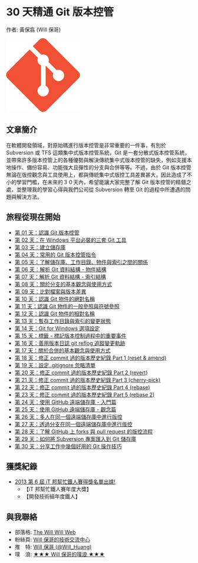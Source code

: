 # 30 天精通 Git 版本控管

作者: 黃保翕 (Will 保哥)

![Git](figures/README/01.png)

## 文章簡介

在軟體開發領域，對原始碼進行版本控管是非常重要的一件事，有別於 Subversion 或 TFS 這類集中式版本控管系統，Git 是一套分散式版本控管系統，並帶來許多版本控管上的各種優勢與解決傳統集中式版本控管的缺失，例如支援本地操作、備份容易、功能強大且彈性的分支與合併等等。不過，由於 Git 版本控管無論在版控觀念與工具使用上，都與傳統集中式版控工具差異甚大，因此造成了不小的學習門檻，在未來的３０天內，希望能讓大家完整了解 Git 版本控管的精髓之處，並整理我的學習心得與我們公司從 Subversion 轉至 Git 的過程中所遭遇的問題與解決方法。

## 旅程從現在開始

* [第 01 天：認識 Git 版本控管](01.md)
* [第 02 天：在 Windows 平台必裝的三套 Git 工具](02.md)
* [第 03 天：建立儲存庫](03.md)
* [第 04 天：常用的 Git 版本控管指令](04.md)
* [第 05 天：了解儲存庫、工作目錄、物件與索引之間的關係](05.md)
* [第 06 天：解析 Git 資料結構 - 物件結構](06.md)
* [第 07 天：解析 Git 資料結構 - 索引結構](07.md)
* [第 08 天：關於分支的基本觀念與使用方式](08.md)
* [第 09 天：比對檔案與版本差異](09.md)
* [第 10 天：認識 Git 物件的絕對名稱](10.md)
* [第 11 天：認識 Git 物件的一般參照與符號參照](11.md)
* [第 12 天：認識 Git 物件的相對名稱](12.md)
* [第 13 天：暫存工作目錄與索引的變更狀態](13.md)
* [第 14 天：Git for Windows 選項設定](14.md)
* [第 15 天：標籤 - 標記版本控制過程中的重要事件](15.md)
* [第 16 天：善用版本日誌 git reflog 追蹤變更軌跡](16.md)
* [第 17 天：關於合併的基本觀念與使用方式](17.md)
* [第 18 天：修正 commit 過的版本歷史紀錄 Part 1 (reset & amend)](18.md)
* [第 19 天：設定 .gitignore 忽略清單](19.md)
* [第 20 天：修正 commit 過的版本歷史紀錄 Part 2 (revert)](20.md)
* [第 21 天：修正 commit 過的版本歷史紀錄 Part 3 (cherry-pick)](21.md)
* [第 22 天：修正 commit 過的版本歷史紀錄 Part 4 (rebase)](22.md)
* [第 23 天：修正 commit 過的版本歷史紀錄 Part 5 (rebase 2)](23.md)
* [第 24 天：使用 GitHub 遠端儲存庫 - 入門篇](24.md)
* [第 25 天：使用 GitHub 遠端儲存庫 - 觀念篇](25.md)
* [第 26 天：多人在同一個遠端儲存庫中進行版控](26.md)
* [第 27 天：透過分支在同一個遠端儲存庫中進行版控](27.md)
* [第 28 天：了解 GitHub 上 forks 與 pull request 的版控流程](28.md)
* [第 29 天：如何將 Subversion 專案匯入到 Git 儲存庫](29.md)
* [第 30 天：分享工作中幾個好用的 Git 操作技巧](30.md)

## 獲獎紀錄

* [2013 第 6 屆 iT 邦幫忙鐵人賽得獎名單出爐!](http://ithelp.ithome.com.tw/articles/10142953)
  * 【iT 邦幫忙鐵人賽年度大獎】
  * 【開發技術組年度鐵人】

## 與我聯絡

* 部落格: [The Will Will Web](https://blog.miniasp.com/)
* 粉絲頁: [Will 保哥的技術交流中心](https://www.facebook.com/will.fans)
* 推　特: [Will 保哥 (@Will_Huang)](https://twitter.com/Will_Huang)
* 噗　浪: [★★★ Will 保哥的噗浪 ★★★](https://www.plurk.com/willh/invite)
